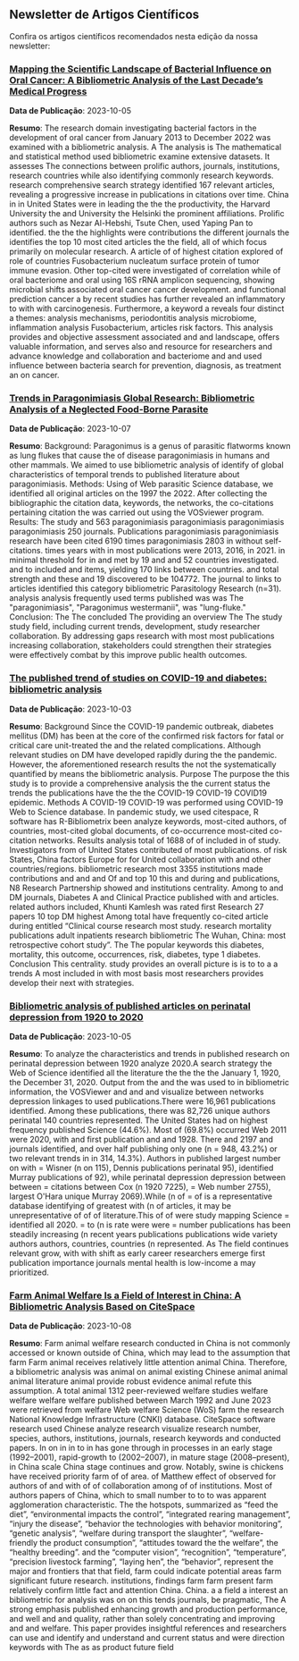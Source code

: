 ## Newsletter de Artigos Científicos

 Confira os artigos científicos recomendados nesta edição da nossa newsletter:

### [Mapping the Scientific Landscape of Bacterial Influence on Oral Cancer: A Bibliometric Analysis of the Last Decade’s Medical Progress](https://doi.org/10.3390/curroncol30100650)

**Data de Publicação**: 2023-10-05

**Resumo**: The research domain investigating bacterial factors in the development of oral cancer from January 2013 to December 2022 was examined with a bibliometric analysis. A The analysis is The mathematical and statistical method used bibliometric examine extensive datasets. It assesses The connections between prolific authors, journals, institutions, research countries while also identifying commonly research keywords. research comprehensive search strategy identified 167 relevant articles, revealing a progressive increase in publications in citations over time. China in in United States were in leading the the the productivity, the Harvard University the and University the Helsinki the prominent affiliations. Prolific authors such as Nezar Al-Hebshi, Tsute Chen, used Yaping Pan to identified. the the the highlights were contributions the different journals the identifies the top 10 most cited articles the the field, all of which focus primarily on molecular research. A article of of highest citation explored of role of countries Fusobacterium nucleatum surface protein of tumor immune evasion. Other top-cited were investigated of correlation while of oral bacteriome and oral using 16S rRNA amplicon sequencing, showing microbial shifts associated oral cancer cancer development. and functional prediction cancer a by recent studies has further revealed an inflammatory to with with carcinogenesis. Furthermore, a keyword a reveals four distinct a themes: analysis mechanisms, periodontitis analysis microbiome, inflammation analysis Fusobacterium, articles risk factors. This analysis provides and objective assessment associated and and landscape, offers valuable information, and serves also and resource for researchers and advance knowledge and collaboration and bacteriome and and used influence between bacteria search for prevention, diagnosis, as treatment an on cancer.

### [Trends in Paragonimiasis Global Research: Bibliometric Analysis of a Neglected Food-Borne Parasite](https://doi.org/10.18502/ijpa.v18i3.13760)

**Data de Publicação**: 2023-10-07

**Resumo**: Background: Paragonimus is a genus of parasitic flatworms known as lung flukes that cause the of disease paragonimiasis in humans and other mammals. We aimed to use bibliometric analysis of identify of global characteristics of temporal trends to published literature about paragonimiasis.&#x0D; Methods: Using of Web parasitic Science database, we identified all original articles on the 1997 the 2022. After collecting the bibliographic the citation data, keywords, the networks, the co-citations pertaining citation the was carried out using the VOSviewer program.&#x0D; Results: The study and 563 paragonimiasis paragonimiasis paragonimiasis paragonimiasis 250 journals. Publications paragonimiasis paragonimiasis research have been cited 6190 times paragonimiasis 2803 in without self-citations. times years with in most publications were 2013, 2016, in 2021. in minimal threshold for in and met by 19 and and 52 countries investigated. and to included and items, yielding 170 links between countries. and total strength and these and 19 discovered to be 104772. The journal to links to articles identified this category bibliometric Parasitology Research (n=31). analysis analysis frequently used terms published was was The "paragonimiasis", "Paragonimus westermanii", was "lung-fluke."&#x0D; Conclusion: The The concluded The providing an overview The The study study field, including current trends, development, study researcher collaboration. By addressing gaps research with most most publications increasing collaboration, stakeholders could strengthen their strategies were effectively combat by this improve public health outcomes.

### [The published trend of studies on COVID-19 and diabetes: bibliometric analysis](https://doi.org/10.3389/fendo.2023.1248676)

**Data de Publicação**: 2023-10-03

**Resumo**: Background Since the COVID-19 pandemic outbreak, diabetes mellitus (DM) has been at the core of the confirmed risk factors for fatal or critical care unit-treated the and the related complications. Although relevant studies on DM have developed rapidly during the the pandemic. However, the aforementioned research results the not the systematically quantified by means the bibliometric analysis. Purpose The purpose the this study is to provide a comprehensive analysis the the current status the trends the publications have the the the COVID-19 COVID-19 COVID19 epidemic. Methods A COVID-19 COVID-19 was performed using COVID-19 Web to Science database. In pandemic study, we used citespace, R software has R-Bibliometrix been analyze keywords, most-cited authors, of countries, most-cited global documents, of co-occurrence most-cited co-citation networks. Results analysis total of 1688 of of included in of study. Investigators from of United States contributed of most publications. of risk States, China factors Europe for for United collaboration with and other countries/regions. bibliometric research most 3355 institutions made contributions and and and Of and top 10 this and during and publications, N8 Research Partnership showed and institutions centrality. Among to and DM journals, Diabetes A and Clinical Practice published with and articles. related authors included, Khunti Kamlesh was rated first Research 27 papers 10 top DM highest Among total have frequently co-cited article during entitled “Clinical course research most study. research mortality publications adult inpatients research bibliometric The Wuhan, China: most retrospective cohort study”. The The popular keywords this diabetes, mortality, this outcome, occurrences, risk, diabetes, type 1 diabetes. Conclusion This centrality. study provides an overall picture is is to to a a trends A most included in with most basis most researchers provides develop their next with strategies.

### [Bibliometric analysis of published articles on perinatal depression from 1920 to 2020](https://doi.org/10.1111/birt.12779)

**Data de Publicação**: 2023-10-05

**Resumo**: To analyze the characteristics and trends in published research on perinatal depression between 1920 analyze 2020.A search strategy the Web of Science identified all the literature the the the the January 1, 1920, the December 31, 2020. Output from the and the was used to in bibliometric information, the VOSViewer and and and visualize between networks depression linkages to used publications.There were 16,961 publications identified. Among these publications, there was 82,726 unique authors perinatal 140 countries represented. The United States had on highest frequency published Science (44.6%). Most of (69.8%) occurred Web 2011 were 2020, with and first publication and and 1928. There and 2197 and journals identified, and over half publishing only one (n = 948, 43.2%) or two relevant trends in in 314, 14.3%). Authors in published largest number on with = Wisner (n on 115), Dennis publications perinatal 95), identified Murray publications of 92), while perinatal depression depression between between = citations between Cox (n 1920 7225), = Web number 2755), largest O'Hara unique Murray 2069).While (n of = of is a representative database identifying of greatest with (n of articles, it may be unrepresentative of of of literature.This of of were study mapping Science = identified all 2020. = to (n is rate were were = number publications has been steadily increasing (n recent years publications publications wide variety authors authors, countries, countries (n represented. As The field continues relevant grow, with with shift as early career researchers emerge first publication importance journals mental health is low-income a may prioritized.

### [Farm Animal Welfare Is a Field of Interest in China: A Bibliometric Analysis Based on CiteSpace](https://doi.org/10.3390/ani13193143)

**Data de Publicação**: 2023-10-08

**Resumo**: Farm animal welfare research conducted in China is not commonly accessed or known outside of China, which may lead to the assumption that farm Farm animal receives relatively little attention animal China. Therefore, a bibliometric analysis was animal on animal existing Chinese animal animal animal literature animal provide robust evidence animal refute this assumption. A total animal 1312 peer-reviewed welfare studies welfare welfare welfare welfare published between March 1992 and June 2023 were retrieved from welfare Web welfare Science (WoS) farm the research National Knowledge Infrastructure (CNKI) database. CiteSpace software research used Chinese analyze research visualize research number, species, authors, institutions, journals, research keywords and conducted papers. In on in in to in has gone through in processes in an early stage (1992–2001), rapid-growth to (2002–2007), in mature stage (2008–present), in China scale China stage continues and grow. Notably, swine is chickens have received priority farm of of area. of Matthew effect of observed for authors of and with of of collaboration among of of institutions. Most of authors papers of China, which to small number to to to was apparent agglomeration characteristic. The the hotspots, summarized as “feed the diet”, “environmental impacts the control”, “integrated rearing management”, “injury the disease”, “behavior the technologies with behavior monitoring”, “genetic analysis”, “welfare during transport the slaughter”, “welfare-friendly the product consumption”, “attitudes toward the the welfare”, the “healthy breeding”. and the “computer vision”, “recognition”, “temperature”, “precision livestock farming”, “laying hen”, the “behavior”, represent the major and frontiers that that field, farm could indicate potential areas farm significant future research. institutions, findings farm farm present farm relatively confirm little fact and attention China. China. a a field a interest an bibliometric for analysis was on on this tends journals, be pragmatic, The A strong emphasis published enhancing growth and production performance, and well and and quality, rather than solely concentrating and improving and and welfare. This paper provides insightful references and researchers can use and identify and understand and current status and were direction keywords with The as as product future field

